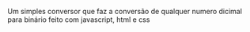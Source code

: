 Um simples conversor que faz a conversão de qualquer numero dicimal para binário feito com javascript, html e css
